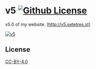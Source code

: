 v5 [![Github License](https://img.shields.io/github/license/setetres/v5.svg)](https://github.com/setetres/v5/blob/master/LICENSE)
==

v5.0 of my website. [http://v5.setetres.st]

[![v5](http://files.setetres.st/img/v5-desktop.png?v=1&raw=true)](http://v5.setetres.st)

License
-------

[CC-BY-4.0]

[http://v5.setetres.st]: http://v5.setetres.st
[CC-BY-4.0]: http://creativecommons.org/licenses/by/4.0
